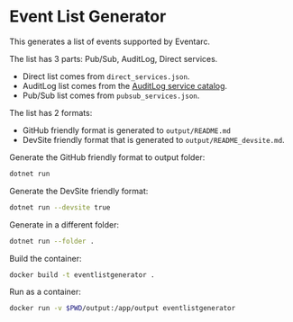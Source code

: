 # Event List Generator

This generates a list of events supported by Eventarc.

The list has 3 parts: Pub/Sub, AuditLog, Direct services.

* Direct list comes from `direct_services.json`.
* AuditLog list comes from the [AuditLog service
  catalog](https://raw.githubusercontent.com/googleapis/google-cloudevents/master/json/audit/service_catalog.json).
* Pub/Sub list comes from `pubsub_services.json`.

The list has 2 formats:

* GitHub friendly format is generated to `output/README.md`
* DevSite friendly format that is generated to `output/README_devsite.md`.

Generate the GitHub friendly format to output folder:

```sh
dotnet run
```

Generate the DevSite friendly format:

```sh
dotnet run --devsite true
```

Generate in a different folder:

```sh
dotnet run --folder .
```

Build the container:

```sh
docker build -t eventlistgenerator .
```

Run as a container:

```sh
docker run -v $PWD/output:/app/output eventlistgenerator
```
